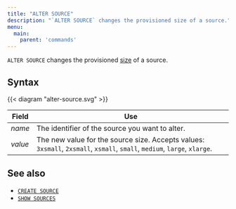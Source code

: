 ```yaml
---
title: "ALTER SOURCE"
description: "`ALTER SOURCE` changes the provisioned size of a source."
menu:
  main:
    parent: 'commands'
---
```


`ALTER SOURCE` changes the provisioned [size](/sql/create-source/#sizing-a-source) of a source.

## Syntax

{{< diagram "alter-source.svg" >}}

Field   | Use
--------|-----
_name_  | The identifier of the source you want to alter.
_value_ | The new value for the source size. Accepts values: `3xsmall`, `2xsmall`, `xsmall`, `small`, `medium`, `large`, `xlarge`.

## See also

- [`CREATE SOURCE`](/sql/create-source/)
- [`SHOW SOURCES`](/sql/show-sources)
